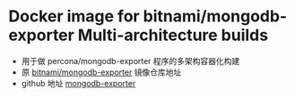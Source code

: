 # Docker image for bitnami/mongodb-exporter Multi-architecture builds

- 用于做 percona/mongodb-exporter 程序的多架构容器化构建
- 原 [bitnami/mongodb-exporter](https://hub.docker.com/r/bitnami/mongodb-exporter) 镜像仓库地址
- github 地址 [mongodb-exporter](https://github.com/percona/mongodb_exporter)